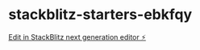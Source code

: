 # stackblitz-starters-ebkfqy

[Edit in StackBlitz next generation editor ⚡️](https://stackblitz.com/~/github.com/danielehrhardt/stackblitz-starters-ebkfqy)